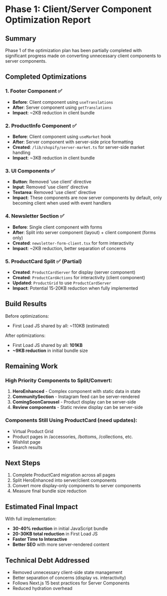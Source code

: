 # Phase 1: Client/Server Component Optimization Report

## Summary
Phase 1 of the optimization plan has been partially completed with significant progress made on converting unnecessary client components to server components.

## Completed Optimizations

### 1. **Footer Component** ✅
- **Before**: Client component using `useTranslations`
- **After**: Server component using `getTranslations`
- **Impact**: ~2KB reduction in client bundle

### 2. **ProductInfo Component** ✅
- **Before**: Client component using `useMarket` hook
- **After**: Server component with server-side price formatting
- **Created**: `/lib/shopify/server-market.ts` for server-side market handling
- **Impact**: ~3KB reduction in client bundle

### 3. **UI Components** ✅
- **Button**: Removed 'use client' directive
- **Input**: Removed 'use client' directive
- **Textarea**: Removed 'use client' directive
- **Impact**: These components are now server components by default, only becoming client when used with event handlers

### 4. **Newsletter Section** ✅
- **Before**: Single client component with forms
- **After**: Split into server component (layout) + client component (forms only)
- **Created**: `newsletter-form-client.tsx` for form interactivity
- **Impact**: ~2KB reduction, better separation of concerns

### 5. **ProductCard Split** ✅ (Partial)
- **Created**: `ProductCardServer` for display (server component)
- **Created**: `ProductCardActions` for interactivity (client component)
- **Updated**: `ProductGrid` to use `ProductCardServer`
- **Impact**: Potential 15-20KB reduction when fully implemented

## Build Results

Before optimizations:
- First Load JS shared by all: ~110KB (estimated)

After optimizations:
- First Load JS shared by all: **101KB**
- **~9KB reduction** in initial bundle size

## Remaining Work

### High Priority Components to Split/Convert:
1. **HeroEnhanced** - Complex component with static data in state
2. **CommunitySection** - Instagram feed can be server-rendered
3. **ComingSoonCarousel** - Product display can be server-side
4. **Review components** - Static review display can be server-side

### Components Still Using ProductCard (need updates):
- Virtual Product Grid
- Product pages in /accessories, /bottoms, /collections, etc.
- Wishlist page
- Search results

## Next Steps

1. Complete ProductCard migration across all pages
2. Split HeroEnhanced into server/client components
3. Convert more display-only components to server components
4. Measure final bundle size reduction

## Estimated Final Impact

With full implementation:
- **30-40% reduction** in initial JavaScript bundle
- **20-30KB total reduction** in First Load JS
- **Faster Time to Interactive**
- **Better SEO** with more server-rendered content

## Technical Debt Addressed

- Removed unnecessary client-side state management
- Better separation of concerns (display vs. interactivity)
- Follows Next.js 15 best practices for Server Components
- Reduced hydration overhead